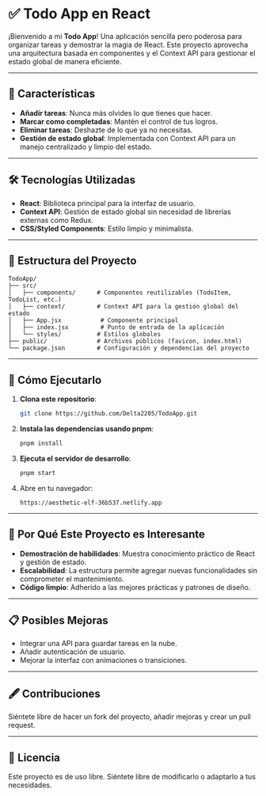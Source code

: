 
# ✅ **Todo App en React**  

¡Bienvenido a mi **Todo App**! Una aplicación sencilla pero poderosa para organizar tareas y demostrar la magia de React. Este proyecto aprovecha una arquitectura basada en componentes y el Context API para gestionar el estado global de manera eficiente.  

---

## 🚀 **Características**  

- **Añadir tareas**: Nunca más olvides lo que tienes que hacer.  
- **Marcar como completadas**: Mantén el control de tus logros.  
- **Eliminar tareas**: Deshazte de lo que ya no necesitas.  
- **Gestión de estado global**: Implementada con Context API para un manejo centralizado y limpio del estado.  

---

## 🛠️ **Tecnologías Utilizadas**  

- **React**: Biblioteca principal para la interfaz de usuario.  
- **Context API**: Gestión de estado global sin necesidad de librerías externas como Redux.  
- **CSS/Styled Components**: Estilo limpio y minimalista.  

---

## 📂 **Estructura del Proyecto**  

```plaintext  
TodoApp/  
├── src/  
│   ├── components/      # Componentes reutilizables (TodoItem, TodoList, etc.)  
│   ├── context/         # Context API para la gestión global del estado  
│   ├── App.jsx           # Componente principal  
│   ├── index.jsx         # Punto de entrada de la aplicación  
│   └── styles/          # Estilos globales  
├── public/              # Archivos públicos (favicon, index.html)  
└── package.json         # Configuración y dependencias del proyecto  
```  

---

## 🎯 **Cómo Ejecutarlo**  

1. **Clona este repositorio**:  
   ```bash  
   git clone https://github.com/Delta2205/TodoApp.git 
   ```  

2. **Instala las dependencias usando pnpm**:  
   ```bash  
   pnpm install  
   ```  

3. **Ejecuta el servidor de desarrollo**:  
   ```bash  
   pnpm start  
   ```  

4. Abre en tu navegador:  
   ```
   https://aesthetic-elf-36b537.netlify.app  
   ```  

---

## 🌟 **Por Qué Este Proyecto es Interesante**  

- **Demostración de habilidades**: Muestra conocimiento práctico de React y gestión de estado.  
- **Escalabilidad**: La estructura permite agregar nuevas funcionalidades sin comprometer el mantenimiento.  
- **Código limpio**: Adherido a las mejores prácticas y patrones de diseño.  

---

## 📋 **Posibles Mejoras**  

- Integrar una API para guardar tareas en la nube.  
- Añadir autenticación de usuario.  
- Mejorar la interfaz con animaciones o transiciones.  

---

## 🖋️ **Contribuciones**  

Siéntete libre de hacer un fork del proyecto, añadir mejoras y crear un pull request.  

---

## 🎉 **Licencia**  

Este proyecto es de uso libre. Siéntete libre de modificarlo o adaptarlo a tus necesidades.  
